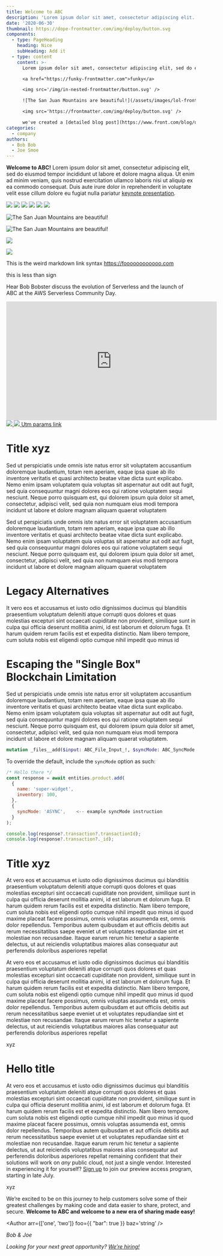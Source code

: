 ```yaml
---
title: Welcome to ABC
description: 'Lorem ipsum dolor sit amet, consectetur adipiscing elit.'
date: '2020-06-30'
thumbnail: https://dope-frontmatter.com/img/deploy/button.svg
components:
  - type: PageHeading
    heading: Nice
    subHeading: Add it
  - type: content
    content: >-
      Lorem ipsum dolor sit amet, consectetur adipiscing elit, sed do eiusmod tempor incididunt ut labore et dolore magna aliqua. Ut enim ad minim veniam, quis nostrud exercitation ullamco laboris nisi ut aliquip ex ea commodo consequat. Duis aute irure dolor in reprehenderit in voluptate velit esse cillum dolore eu fugiat nulla pariatur

      <a href="https://funky-frontmatter.com">funky</a>

      <img src='/img/in-nested-frontmatter/button.svg' />

      ![The San Juan Mountains are beautiful!](/assets/images/lol-frontmatter.jpg)

      <img src='https://frontmatter.com/img/deploy/button.svg' />

      we've created a [detailed blog post](https://www.front.com/blog/open-beta-changes) to help those with the migration process. We're confident these changes, once released, will make for a significantly better experience for current and future users.
categories:
  - company
authors:
  - Bob Bob
  - Joe Smoe
---
```


**Welcome to ABC!** Lorem ipsum dolor sit amet, consectetur adipiscing elit, sed do eiusmod tempor incididunt ut labore et dolore magna aliqua. Ut enim ad minim veniam, quis nostrud exercitation ullamco laboris nisi ut aliquip ex ea commodo consequat. Duis aute irure dolor in reprehenderit in voluptate velit esse cillum dolore eu fugiat nulla pariatur [keynote presentation](https://youtu.be/A1bL4pHuivU).

<img src='/img/deploy/button.svg' />

<img src='./img/deploy/button.svg' />

<img src='../img/deploy/button.svg' />

<img src="https://www.netlify.com/img/deploy/button.svg" />

<img src="https://www.netlify.com/img/deploy/button.svg" />

<img src='https://fooo.com/img/deploy/button.svg' />

![The San Juan Mountains are beautiful!](/assets/images/lol.jpg)

![The San Juan Mountains are beautiful!](assets/images/san-juan-mountains.jpg)

![](https://res.cloudinary.com/ABC/image/upload/f_auto,q_auto/c_fill,w_1200/v1668114635/what-you-can-build_p8uape.png)

![](https://avatars2.githubusercontent.com/u/532272?v=3&s=400)

This is the weird markdown link syntax <https://foooooooooooo.com>

this is less than sign

Hear Bob Bobster discuss the evolution of Serverless and the launch of ABC at the AWS Serverless Community Day.

<iframe width="560" height="315" src="https://www.youtube.com/embed/KX7tj3giizI" frameBorder="0" allow="accelerometer; autoplay; clipboard-write; encrypted-media; gyroscope; picture-in-picture" allowFullScreen></iframe>

<a href="https://app.netlify.com/start/deploy">
  <img src="/img/deploy/button.svg">
</a>

<a href="/foobar">
  <img src="/img/deploy/button.svg">
</a>


<a href="https://www.yoursite.com/pricing?utm_source=active%20users&utm_medium=email&utm_campaign=feature%20launch&utm_content=bottom%20cta%20button">
  Utm params link
</a>


Title xyz
============================

Sed ut perspiciatis unde omnis iste natus error sit voluptatem accusantium doloremque laudantium, totam rem aperiam, eaque ipsa quae ab illo inventore veritatis et quasi architecto beatae vitae dicta sunt explicabo. Nemo enim ipsam voluptatem quia voluptas sit aspernatur aut odit aut fugit, sed quia consequuntur magni dolores eos qui ratione voluptatem sequi nesciunt. Neque porro quisquam est, qui dolorem ipsum quia dolor sit amet, consectetur, adipisci velit, sed quia non numquam eius modi tempora incidunt ut labore et dolore magnam aliquam quaerat voluptatem

Sed ut perspiciatis unde omnis iste natus error sit voluptatem accusantium doloremque laudantium, totam rem aperiam, eaque ipsa quae ab illo inventore veritatis et quasi architecto beatae vitae dicta sunt explicabo. Nemo enim ipsam voluptatem quia voluptas sit aspernatur aut odit aut fugit, sed quia consequuntur magni dolores eos qui ratione voluptatem sequi nesciunt. Neque porro quisquam est, qui dolorem ipsum quia dolor sit amet, consectetur, adipisci velit, sed quia non numquam eius modi tempora incidunt ut labore et dolore magnam aliquam quaerat voluptatem

Legacy Alternatives
===================

It vero eos et accusamus et iusto odio dignissimos ducimus qui blanditiis praesentium voluptatum deleniti atque corrupti quos dolores et quas molestias excepturi sint occaecati cupiditate non provident, similique sunt in culpa qui officia deserunt mollitia animi, id est laborum et dolorum fuga. Et harum quidem rerum facilis est et expedita distinctio. Nam libero tempore, cum soluta nobis est eligendi optio cumque nihil impedit quo minus id 

Escaping the "Single Box" Blockchain Limitation
===============================================

Sed ut perspiciatis unde omnis iste natus error sit voluptatem accusantium doloremque laudantium, totam rem aperiam, eaque ipsa quae ab illo inventore veritatis et quasi architecto beatae vitae dicta sunt explicabo. Nemo enim ipsam voluptatem quia voluptas sit aspernatur aut odit aut fugit, sed quia consequuntur magni dolores eos qui ratione voluptatem sequi nesciunt. Neque porro quisquam est, qui dolorem ipsum quia dolor sit amet, consectetur, adipisci velit, sed quia non numquam eius modi tempora incidunt ut labore et dolore magnam aliquam quaerat voluptatem.

<Author foo='bar' foo='bing'>
  <Child />
</Author>

```graphql
mutation _files__add($input: ABC_File_Input_!, $syncMode: ABC_SyncMode = NODE_COMMITTED)
```

To override the default, include the `syncMode` option as such:

```js
/* Hello there */
const response = await entities.product.add(
  {
    name: 'super-widget',
    inventory: 100,
  },
  {
    syncMode: 'ASYNC',    <-- example syncMode instruction
  }
);

console.log(response?.transaction?.transactionId);
console.log(response?.transaction?._id);
```

Title xyz
===========================

At vero eos et accusamus et iusto odio dignissimos ducimus qui blanditiis praesentium voluptatum deleniti atque corrupti quos dolores et quas molestias excepturi sint occaecati cupiditate non provident, similique sunt in culpa qui officia deserunt mollitia animi, id est laborum et dolorum fuga. Et harum quidem rerum facilis est et expedita distinctio. Nam libero tempore, cum soluta nobis est eligendi optio cumque nihil impedit quo minus id quod maxime placeat facere possimus, omnis voluptas assumenda est, omnis dolor repellendus. Temporibus autem quibusdam et aut officiis debitis aut rerum necessitatibus saepe eveniet ut et voluptates repudiandae sint et molestiae non recusandae. Itaque earum rerum hic tenetur a sapiente delectus, ut aut reiciendis voluptatibus maiores alias consequatur aut perferendis doloribus asperiores repellat

At vero eos et accusamus et iusto odio dignissimos ducimus qui blanditiis praesentium voluptatum deleniti atque corrupti quos dolores et quas molestias excepturi sint occaecati cupiditate non provident, similique sunt in culpa qui officia deserunt mollitia animi, id est laborum et dolorum fuga. Et harum quidem rerum facilis est et expedita distinctio. Nam libero tempore, cum soluta nobis est eligendi optio cumque nihil impedit quo minus id quod maxime placeat facere possimus, omnis voluptas assumenda est, omnis dolor repellendus. Temporibus autem quibusdam et aut officiis debitis aut rerum necessitatibus saepe eveniet ut et voluptates repudiandae sint et molestiae non recusandae. Itaque earum rerum hic tenetur a sapiente delectus, ut aut reiciendis voluptatibus maiores alias consequatur aut perferendis doloribus asperiores repellat

<!-- doc-gen {{functionName}} foo={{ rad: 'yellow' }} -->
xyz
<!-- end-doc-gen -->

Hello title
=======================

At vero eos et accusamus et iusto odio dignissimos ducimus qui blanditiis praesentium voluptatum deleniti atque corrupti quos dolores et quas molestias excepturi sint occaecati cupiditate non provident, similique sunt in culpa qui officia deserunt mollitia animi, id est laborum et dolorum fuga. Et harum quidem rerum facilis est et expedita distinctio. Nam libero tempore, cum soluta nobis est eligendi optio cumque nihil impedit quo minus id quod maxime placeat facere possimus, omnis voluptas assumenda est, omnis dolor repellendus. Temporibus autem quibusdam et aut officiis debitis aut rerum necessitatibus saepe eveniet ut et voluptates repudiandae sint et molestiae non recusandae. Itaque earum rerum hic tenetur a sapiente delectus, ut aut reiciendis voluptatibus maiores alias consequatur aut perferendis doloribus asperiores repellat remaining confident that their solutions will work on _any_ public cloud, not just a single vendor. Interested in experiencing it for yourself? [Sign up](https://ABC.com/sign-up) to join our preview access program, starting in late July.


<!-- doc-gen {{functionName}} 
  foo={{ rad: 'yellow' }}
  baz=bar
  fun=['array']
-->
xyz
<!-- end-doc-gen -->


We’re excited to be on this journey to help customers solve some of their greatest challenges by making code and data easier to share, protect, and secure. **Welcome to ABC and welcome to a new era of sharing made easy!**

<Author 
  arr={['one', 'two']}
  foo={{ "bar": true }}
  baz='string' 
/>

_Bob & Joe_

_Looking for your next great opportunity?_ [_We’re hiring!_](http://jobs.ABC.net)
